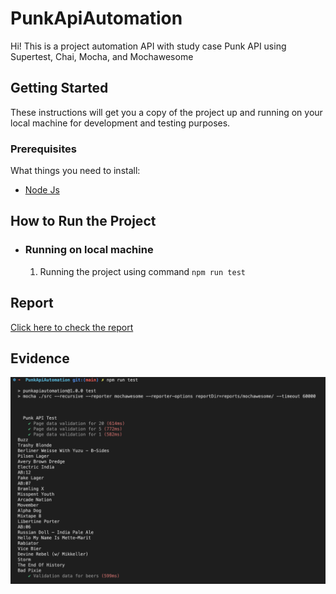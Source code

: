 # PunkApiAutomation

Hi! This is a project automation API with study case Punk API using Supertest, Chai, Mocha, and Mochawesome

## Getting Started

These instructions will get you a copy of the project up and running on your local machine for development and testing purposes.

### Prerequisites

What things you need to install:

- [Node Js](https://nodejs.org/en/download/)

## How to Run the Project
* ### Running on local machine

    1. Running the project using command `npm run test`
    
## Report
[Click here to check the report](https://pempekriting.github.io/PunkApiAutomation/reports/mochawesome/mochawesome.html)   

## Evidence
![](docs/image%20(4).png)